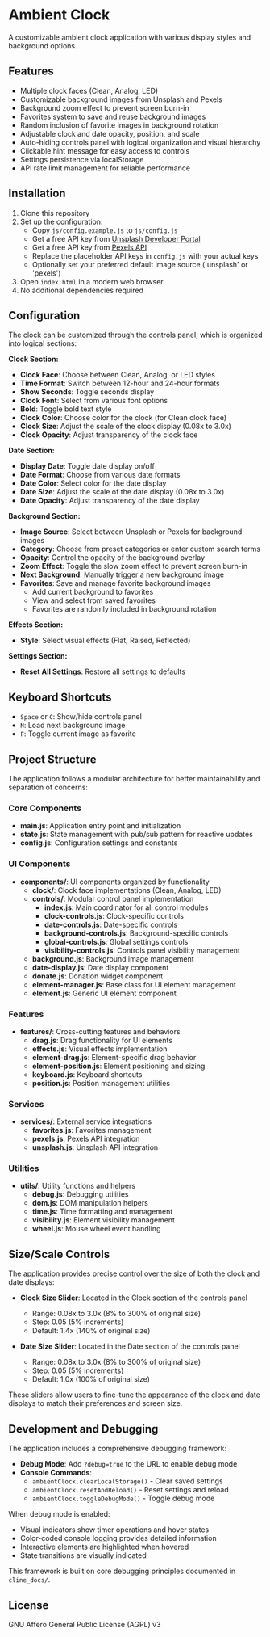 # Ambient Clock

A customizable ambient clock application with various display styles and background options.

## Features

- Multiple clock faces (Clean, Analog, LED)
- Customizable background images from Unsplash and Pexels
- Background zoom effect to prevent screen burn-in
- Favorites system to save and reuse background images
- Random inclusion of favorite images in background rotation
- Adjustable clock and date opacity, position, and scale
- Auto-hiding controls panel with logical organization and visual hierarchy
- Clickable hint message for easy access to controls
- Settings persistence via localStorage
- API rate limit management for reliable performance

## Installation

1. Clone this repository
2. Set up the configuration:
   - Copy `js/config.example.js` to `js/config.js`
   - Get a free API key from [Unsplash Developer Portal](https://unsplash.com/developers)
   - Get a free API key from [Pexels API](https://www.pexels.com/api/)
   - Replace the placeholder API keys in `config.js` with your actual keys
   - Optionally set your preferred default image source ('unsplash' or 'pexels')
3. Open `index.html` in a modern web browser
4. No additional dependencies required

## Configuration

The clock can be customized through the controls panel, which is organized into logical sections:

**Clock Section:**
- **Clock Face**: Choose between Clean, Analog, or LED styles
- **Time Format**: Switch between 12-hour and 24-hour formats
- **Show Seconds**: Toggle seconds display
- **Clock Font**: Select from various font options
- **Bold**: Toggle bold text style
- **Clock Color**: Choose color for the clock (for Clean clock face)
- **Clock Size**: Adjust the scale of the clock display (0.08x to 3.0x)
- **Clock Opacity**: Adjust transparency of the clock face

**Date Section:**
- **Display Date**: Toggle date display on/off
- **Date Format**: Choose from various date formats
- **Date Color**: Select color for the date display
- **Date Size**: Adjust the scale of the date display (0.08x to 3.0x)
- **Date Opacity**: Adjust transparency of the date display

**Background Section:**
- **Image Source**: Select between Unsplash or Pexels for background images
- **Category**: Choose from preset categories or enter custom search terms
- **Opacity**: Control the opacity of the background overlay
- **Zoom Effect**: Toggle the slow zoom effect to prevent screen burn-in
- **Next Background**: Manually trigger a new background image
- **Favorites**: Save and manage favorite background images
  - Add current background to favorites
  - View and select from saved favorites
  - Favorites are randomly included in background rotation

**Effects Section:**
- **Style**: Select visual effects (Flat, Raised, Reflected)

**Settings Section:**
- **Reset All Settings**: Restore all settings to defaults

## Keyboard Shortcuts

- `Space` or `C`: Show/hide controls panel
- `N`: Load next background image
- `F`: Toggle current image as favorite

## Project Structure

The application follows a modular architecture for better maintainability and separation of concerns:

### Core Components

- **main.js**: Application entry point and initialization
- **state.js**: State management with pub/sub pattern for reactive updates
- **config.js**: Configuration settings and constants

### UI Components

- **components/**: UI components organized by functionality
  - **clock/**: Clock face implementations (Clean, Analog, LED)
  - **controls/**: Modular control panel implementation
    - **index.js**: Main coordinator for all control modules
    - **clock-controls.js**: Clock-specific controls
    - **date-controls.js**: Date-specific controls
    - **background-controls.js**: Background-specific controls
    - **global-controls.js**: Global settings controls
    - **visibility-controls.js**: Controls panel visibility management
  - **background.js**: Background image management
  - **date-display.js**: Date display component
  - **donate.js**: Donation widget component
  - **element-manager.js**: Base class for UI element management
  - **element.js**: Generic UI element component

### Features

- **features/**: Cross-cutting features and behaviors
  - **drag.js**: Drag functionality for UI elements
  - **effects.js**: Visual effects implementation
  - **element-drag.js**: Element-specific drag behavior
  - **element-position.js**: Element positioning and sizing
  - **keyboard.js**: Keyboard shortcuts
  - **position.js**: Position management utilities

### Services

- **services/**: External service integrations
  - **favorites.js**: Favorites management
  - **pexels.js**: Pexels API integration
  - **unsplash.js**: Unsplash API integration

### Utilities

- **utils/**: Utility functions and helpers
  - **debug.js**: Debugging utilities
  - **dom.js**: DOM manipulation helpers
  - **time.js**: Time formatting and management
  - **visibility.js**: Element visibility management
  - **wheel.js**: Mouse wheel event handling

## Size/Scale Controls

The application provides precise control over the size of both the clock and date displays:

- **Clock Size Slider**: Located in the Clock section of the controls panel
  - Range: 0.08x to 3.0x (8% to 300% of original size)
  - Step: 0.05 (5% increments)
  - Default: 1.4x (140% of original size)

- **Date Size Slider**: Located in the Date section of the controls panel
  - Range: 0.08x to 3.0x (8% to 300% of original size)
  - Step: 0.05 (5% increments)
  - Default: 1.0x (100% of original size)

These sliders allow users to fine-tune the appearance of the clock and date displays to match their preferences and screen size.

## Development and Debugging

The application includes a comprehensive debugging framework:

- **Debug Mode**: Add `?debug=true` to the URL to enable debug mode
- **Console Commands**:
  - `ambientClock.clearLocalStorage()` - Clear saved settings
  - `ambientClock.resetAndReload()` - Reset settings and reload
  - `ambientClock.toggleDebugMode()` - Toggle debug mode

When debug mode is enabled:
- Visual indicators show timer operations and hover states
- Color-coded console logging provides detailed information
- Interactive elements are highlighted when hovered
- State transitions are visually indicated

This framework is built on core debugging principles documented in `cline_docs/`.

## License

GNU Affero General Public License (AGPL) v3
